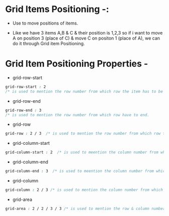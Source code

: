 # Grid Items Positioning -:

* Use to move positions of items. 

* Like we have 3 items A,B & C  & their position is 1,2,3 so if i want to move A on position 3 (place of C) & move C on positon 1 (place of A), we can do it through Grid item Positioning.

# Grid Item Positioning Properties -

* grid-row-start 
```css
grid-row-start : 2  
/* is used to mention the row number from which row the item has to be move
```
* grid-row-end
```css
grid-row-end : 3 
/* is used to mention the row number from which row have to end.
```

* grid-row
```css
grid-row : 2 / 3  /* is used to mention the row number from which row the item has to be move and which row has to end.
```

* grid-column-start
```css
grid-column-start : 2  /* is used to meention the column number from which column the item has to be move
```

* grid-column-end
```css
grid-column-end : 3  /* is used to meention the column number from which column the item has to be end.
```

* grid-column
```css
grid-column : 2 / 3 /* is used to mention the column number from which column the item has to be move & which has to be end.
```

* grid-area
```css
grid-area : 2 / 2 / 3 / 3 /* is used to mention the row & column number from which row & column the item has to be move & from which has to be end.
```

